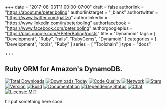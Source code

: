 +++
date = "2017-08-03T11:00:00-07:00"
draft = false
authorlink = "https://about.me/peter.boling"
authorlinktarget = "_blank"
authortwitter = "https://www.twitter.com/galtzo"
authorlinkedin = "https://www.linkedin.com/in/peterboling"
authorfacebook = "https://www.facebook.com/peter.boling"
authorgoogleplus = "https://plus.google.com/+PeterBoling/posts"
title = "Dynamoid"
tags = [ "Development", "Ruby", "rails", "RubyGems", "Dynamoid" ]
categories = [ "Development", "tools", "Ruby" ]
series = [ "Toolchain" ]
type = "docs"

+++

## Ruby ORM for Amazon's DynamoDB.

[![Total Downloads](https://img.shields.io/gem/rt/Dynamoid.svg)](https://github.com/Dynamoid/Dynamoid)
[![Downloads Today](https://img.shields.io/gem/rd/Dynamoid.svg)](https://github.com/Dynamoid/Dynamoid)
[![Code Quality](https://img.shields.io/codeclimate/github/Dynamoid/Dynamoid.svg)](https://codeclimate.com/github/Dynamoid/Dynamoid)
[![Network](https://img.shields.io/github/forks/Dynamoid/Dynamoid.svg?style=social)](https://github.com/Dynamoid/Dynamoid/network)
[![Stars](https://img.shields.io/github/stars/Dynamoid/Dynamoid.svg?style=social)](https://github.com/Dynamoid/Dynamoid/stargazers)
[![Version](https://img.shields.io/gem/v/dynamoid.svg)](https://rubygems.org/gems/Dynamoid)
[![Build](https://img.shields.io/travis/Dynamoid/Dynamoid.svg)](https://travis-ci.org/Dynamoid/Dynamoid)
[![Documentation](http://inch-ci.org/github/Dynamoid/Dynamoid.svg)](http://inch-ci.org/github/Dynamoid/Dynamoid)
[![Dependency Status](https://gemnasium.com/Dynamoid/Dynamoid.svg)](https://gemnasium.com/Dynamoid/Dynamoid)
[![Chat](https://img.shields.io/gitter/room/Dynamoid/Dynamoid.svg)](https://gitter.im/Dynamoid/Dynamoid)
[![License: MIT](https://img.shields.io/badge/License-MIT-yellow.svg)](https://opensource.org/licenses/MIT)

I'll put something here soon.
